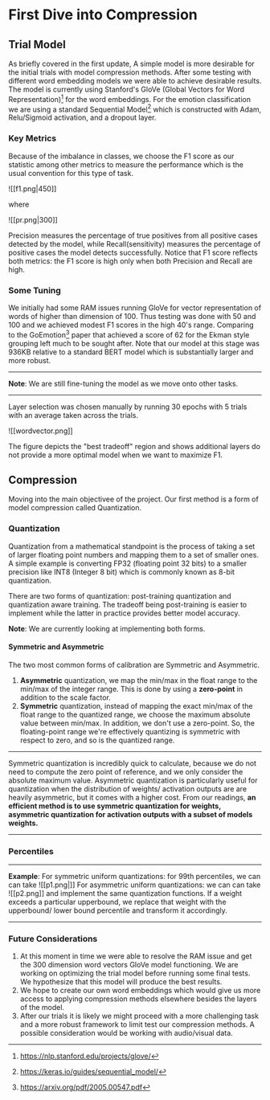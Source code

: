 #  First Dive into Compression

## Trial Model
As briefly covered in the first update, A simple model is more desirable for the initial trials with model compression methods. After some testing with different word embedding models we were able to achieve desirable results. The model is currently using Stanford's GloVe (Global Vectors for Word Representation)[^1] for the word embeddings. For the emotion classification we are using a standard Sequential Model[^2] which is constructed with Adam, Relu/Sigmoid activation, and a dropout layer.

### Key Metrics
Because of the imbalance in classes, we choose the F1 score as our statistic among other metrics to measure the performance which is the usual convention for this type of task. 

![[f1.png|450]]

where

![[pr.png|300]]


Precision measures the percentage of true positives from all positive cases detected by the model, while Recall(sensitivity) measures the percentage of positive cases the model detects successfully. Notice that $\mathrm{F} 1$ score reflects both metrics: the $\mathrm{F} 1$ score is high only when both Precision and Recall are high.


### Some Tuning
We initially had some RAM issues running GloVe for vector representation of words of higher than dimension of 100. Thus testing was done with 50 and 100 and we achieved modest F1 scores in the high 40's range. Comparing to the GoEmotion[^3] paper that achieved a score of 62 for the Ekman style grouping left much to be sought after. Note that our model at this stage was 936KB relative to a standard BERT model which is substantially larger and more robust. 

---
**Note**: We are still fine-tuning the model as we move onto other tasks.

---

Layer selection was chosen manually by running 30 epochs with 5 trials with an average taken across the trials.



![[wordvector.png]]






The figure depicts the "best tradeoff" region and shows additional layers do not provide a more optimal model when we want to maximize F1. 


## Compression
Moving into the main objectivee of the project. Our first method is a form of model compression called Quantization. 

### Quantization 
Quantization from a mathematical standpoint is the process of taking a set of larger floating point numbers and mapping them to a set of smaller ones. A simple example is converting FP32 (floating point 32 bits) to a smaller precision like INT8 (Integer 8 bit) which is commonly known as 8-bit quantization. 

There are two forms of quantization: post-training quantization and quantization aware training. The tradeoff being post-training is easier to implement while the latter in practice provides better model accuracy.

**Note**: We are currently looking at implementing both forms.

#### Symmetric and Asymmetric
The two most common forms of calibration are Symmetric and Asymmetric.

1.  **Asymmetric** quantization, we map the min/max in the float range to the min/max of the integer range. This is done by using a **zero-point** in addition to the scale factor.
2. **Symmetric** quantization, instead of mapping the exact min/max of the float range to the quantized range, we choose the maximum absolute value between min/max. In addition, we don't use a zero-point. So, the floating-point range we're effectively quantizing is symmetric with respect to zero, and so is the quantized range.
---
Symmetric quantization is incredibly quick to calculate, because we do not need to compute the zero point of reference, and we only consider the absolute maximum value. Asymmetric quantization is particularly useful for quantization when the distribution of weights/ activation outputs are are heavily asymmetric, but it comes with a higher cost. From our readings, **an efficient method is to use symmetric quantization for weights, asymmetric quantization for activation outputs with a subset of models weights.**

---

### Percentiles
---
**Example**:
For symmetric uniform quantizations: for 99th percentiles, we can can take
![[p1.png|]]
For asymmetric uniform quantizations: we can can take
![[p2.png]]
and implement the same quantization functions. If a weight exceeds a particular upperbound, we replace that weight with the upperbound/ lower bound percentile and transform it accordingly.

---


### Future Considerations
1. At this moment in time we were able to resolve the RAM issue and get the 300 dimension word vectors GloVe model functioning. We are working on optimizing the trial model before running some final tests. We hypothesize that this model will produce the best results. 
2. We hope to create our own word embeddings which would give us more access to applying compression methods elsewhere besides the layers of the model. 
3. After our trials it is likely we might proceed with a more challenging task and a more robust framework to limit test our compression methods. A possible consideration would be working with audio/visual data. 

[^1]: https://nlp.stanford.edu/projects/glove/ 
 [^2]: https://keras.io/guides/sequential_model/
 [^3]: https://arxiv.org/pdf/2005.00547.pdf





 